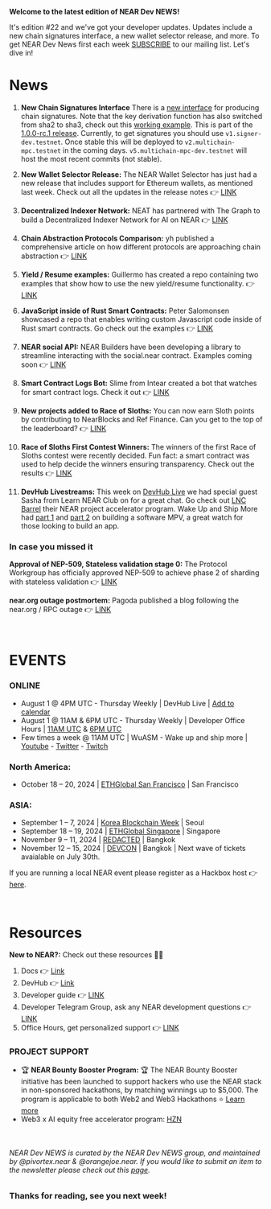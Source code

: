 **Welcome to the latest edition of NEAR Dev NEWS!**

It's edition #22 and we've got your developer updates. Updates include a new chain signatures interface, a new wallet selector release, and more. To get NEAR Dev News first each week [SUBSCRIBE](https://newsletter.neardevhub.org/) to our mailing list. Let's dive in!

# News

1. **New Chain Signatures Interface** 
There is a [new interface](https://github.com/near/mpc/blob/develop/chain-signatures/README.md) for producing chain signatures. Note that the key derivation function has also switched from sha2 to sha3, check out this [working example](https://github.com/Mintbase/near-ca/blob/8d445fa3ac46b207fdef0ae29d17a8d1182cdd3e/src/utils/kdf.ts#L9-L23). This is part of the [1.0.0-rc.1 release](https://github.com/near/mpc/releases/tag/1.0.0-rc.1). Currently, to get signatures you should use `v1.signer-dev.testnet`. Once stable this will be deployed to `v2.multichain-mpc.testnet` in the coming days. `v5.multichain-mpc-dev.testnet` will host the most recent commits (not stable).


2. **New Wallet Selector Release:** 
The NEAR Wallet Selector has just had a new release that includes support for Ethereum wallets, as mentioned last week. Check out all the updates in the release notes 👉 [LINK](https://github.com/near/wallet-selector/releases/tag/v8.9.11)


3. **Decentralized Indexer Network:** 
NEAT has partnered with The Graph to build a Decentralized Indexer Network for AI on NEAR 👉 [LINK](https://medium.com/nearprotocol/neat-partners-with-the-graph-to-build-decentralized-indexer-network-for-ai-on-near-1b0b9f2d469b)


4. **Chain Abstraction Protocols Comparison:** 
yh published a comprehensive article on how different protocols are approaching chain abstraction 👉 [LINK](https://medium.com/yonseiblockchainlab/chain-abstraction-and-mpc-protocols-35ac25b23dea)

5. **Yield / Resume examples:** 
Guillermo has created a repo containing two examples that show how to use the new yield/resume functionality. 👉 [LINK](https://github.com/gagdiez/yield-resume/tree/main)


6. **JavaScript inside of Rust Smart Contracts:** 
Peter Salomonsen showcased a repo that enables writing custom Javascript code inside of Rust smart contracts. Go check out the examples 👉 [LINK](https://x.com/salomonsen_p/status/1815103143438651791)


7. **NEAR social API:** 
NEAR Builders have been developing a library to streamline interacting with the social.near contract. Examples coming soon 👉 [LINK](https://github.com/NEARBuilders/near-social-js/tree/beta)


8. **Smart Contract Logs Bot:** 
Slime from Intear created a bot that watches for smart contract logs. Check it out 👉 [LINK](https://t.me/Intear_Xeon_bot)


9. **New projects added to Race of Sloths:** 
You can now earn Sloth points by contributing to NearBlocks and Ref Finance. Can you get to the top of the leaderboard? 👉 [LINK](https://race-of-sloths.com/)


10. **Race of Sloths First Contest Winners:** 
The winners of the first Race of Sloths contest were recently decided. Fun fact: a smart contract was used to help decide the winners ensuring transparency. Check out the results 👉 [LINK](https://t.me/race_of_sloths/25)


11. **DevHub Livestreams:** 
This week on [DevHub Live](https://www.youtube.com/watch?v=7vy6kjaWDC0&t=540s) we had special guest Sasha from Learn NEAR Club on for a great chat. Go check out [LNC Barrel](https://learnnear.club/lnc-barrel/) their NEAR project accelerator program. Wake Up and Ship More had [part 1](https://www.youtube.com/watch?v=phJiGPkmA8c&t=706s) and [part 2](https://www.youtube.com/watch?v=b_PloYIt8cc&t=520s) on building a software MPV, a great watch for those looking to build an app.


### In case you missed it

**Approval of NEP-509, Stateless validation stage 0:** 
The Protocol Workgroup has officially approved NEP-509 to achieve phase 2 of sharding with stateless validation 👉 [LINK](https://github.com/near/NEPs/pull/509/files#diff-6a0303f0a0bbbb5536acb0f78d7a7d7c446194c39ba9c0d7cbb8e0c9a52a345a)


**near.org outage postmortem:** 
Pagoda published a blog following the near.org / RPC outage 👉 [LINK](https://docs.near.org/blog/2024-07-11-near-org-outage)


&nbsp; 

# EVENTS 

### ONLINE
- August 1 @ 4PM UTC - Thursday Weekly | DevHub Live | [Add to calendar](https://calendar.google.com/calendar/event?action=TEMPLATE&tmeid=NzA2cml2bXQ2NjY0amFiczJyNGpmYWgxbWpfMjAyNDA4MDFUMTYwMDAwWiBjX2Y1NGVkMzdmZDkyMzI3YWNkYzdlNDM0M2ZlNDA3MjJhZTU3OTdiNmM4MjkyOWJhOTNlOWYzYTg5YzY5NjU3YWJAZw&tmsrc=c_f54ed37fd92327acdc7e4343fe40722ae5797b6c82929ba93e9f3a89c69657ab%40group.calendar.google.com&scp=ALL)
- August 1 @ 11AM & 6PM UTC - Thursday Weekly | Developer Office Hours | [11AM UTC](https://calendar.google.com/calendar/event?action=TEMPLATE&tmeid=MWd1Y2ZkNG9jcWEybHZkdGs1Mm4yYWZrYm9fMjAyNDA4MDFUMTEwMDAwWiBjX2Y1NGVkMzdmZDkyMzI3YWNkYzdlNDM0M2ZlNDA3MjJhZTU3OTdiNmM4MjkyOWJhOTNlOWYzYTg5YzY5NjU3YWJAZw&tmsrc=c_f54ed37fd92327acdc7e4343fe40722ae5797b6c82929ba93e9f3a89c69657ab%40group.calendar.google.com&scp=ALL) & [6PM UTC](https://calendar.google.com/calendar/event?action=TEMPLATE&tmeid=MHFhYjAzdmR1NXFkbjVjb3BhZWY2MGtnZG9fMjAyNDA4MDFUMTgwMDAwWiBjX2Y1NGVkMzdmZDkyMzI3YWNkYzdlNDM0M2ZlNDA3MjJhZTU3OTdiNmM4MjkyOWJhOTNlOWYzYTg5YzY5NjU3YWJAZw&tmsrc=c_f54ed37fd92327acdc7e4343fe40722ae5797b6c82929ba93e9f3a89c69657ab%40group.calendar.google.com&scp=ALL)
- Few times a week @ 11AM UTC | WuASM - Wake up and ship more | [Youtube](https://www.youtube.com/@NEARDevHub) - [Twitter](https://x.com/neardevhub) - [Twitch](https://www.twitch.tv/neardevhub) 

### North America:
- October 18 – 20, 2024 | [ETHGlobal San Francisco](https://ethglobal.com/events/sanfrancisco2024) | San Francisco

### ASIA:
- September 1 – 7, 2024 | [Korea Blockchain Week](https://koreablockchainweek.com/) | Seoul
- September 18 – 19, 2024 | [ETHGlobal Singapore](https://ethglobal.com/events/singapore2024) | Singapore 
- November 9 – 11, 2024 | [REDACTED](https://redactedbangkok.ai/) | Bangkok 
- November 12 – 15, 2024 | [DEVCON](https://devcon.org/en/) | Bangkok | Next wave of tickets avaialable on July 30th.


If you are running a local NEAR event please register as a Hackbox host 👉 [here](https://near.org/hackbox.near/widget/home). 

&nbsp; 

# Resources 

**New to NEAR?:** Check out these resources 👨‍💻

1. Docs 👉 [Link](https://docs.near.org/)
2. DevHub 👉 [Link](https://near.social/devhub.near/widget/app)
3. Developer guide 👉 [LINK](https://github.com/near)
4. Developer Telegram Group, ask any NEAR development questions 👉 [LINK](https://t.me/neardev)
5. Office Hours, get personalized support 👉 [LINK](https://near.social/devhub.near/widget/app?page=community&handle=devrel&tab=office-hours)


### PROJECT SUPPORT

- 🏆 **NEAR Bounty Booster Program:** 🏆
The NEAR Bounty Booster initiative has been launched to support hackers who use the NEAR stack in non-sponsored hackathons, by matching winnings up to $5,000. The program is applicable to both Web2 and Web3 Hackathons ⭐️
[Learn more](https://near.social/devhub.near/widget/app?page=blog&id=3021)
- Web3 x AI equity free accelerator program: [HZN](https://www.hzn.xyz/hzn)

&nbsp; 

###### NEAR Dev NEWS is curated by the NEAR Dev NEWS group, and maintained by @pivortex.near & @orangejoe.near. If you would like to submit an item to the newsletter please check out this [page](https://near.social/devhub.near/widget/app?page=community&handle=neardevnews&tab=how-to-get-featured).


### Thanks for reading, see you next week!
